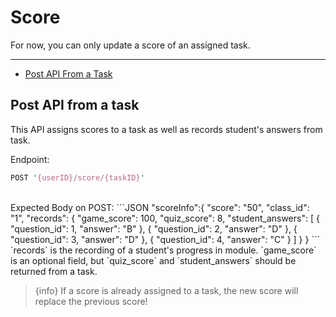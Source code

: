 # Score  
For now, you can only update a score of an assigned task.
<br/>

---

- [Post API From a Task](/{{route}}/{{version}}/score#section-1)

<a id="section-1"></a>
## Post API from a task
This API assigns scores to a task as well as records student's answers from task.

Endpoint:
```perl
POST '{userID}/score/{taskID}'
```
<br/>
Expected Body on POST:
```JSON
"scoreInfo":{
	"score": "50",
	"class_id": "1",
	"records": {
	    "game_score": 100,
		"quiz_score": 8,
		"student_answers": [
		{
			"question_id": 1,
			"answer": "B"
		},
		{
			"question_id": 2,
			"answer": "D"
		},
		{
			"question_id": 3,
			"answer": "D"
		},
		{
			"question_id": 4,
			"answer": "C"
		}
		]
	}
}
```
`records` is the recording of a student's progress in module.
`game_score` is an optional field, but `quiz_score` and `student_answers` should be returned from a task.

> {info} If a score is already assigned to a task, the new score will replace the previous score!


